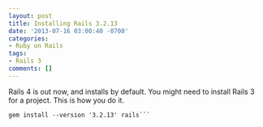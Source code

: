 ```yaml
---
layout: post
title: Installing Rails 3.2.13
date: '2013-07-16 03:00:40 -0700'
categories:
- Ruby on Rails
tags:
- Rails 3
comments: []
---
```

Rails 4 is out now, and installs by default. You might need to install Rails 3 for a project. This is how you do it.

``` shell
gem install --version '3.2.13' rails```

 

